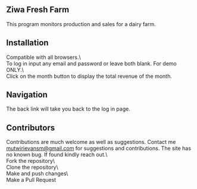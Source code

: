 ## Ziwa Fresh Farm
This program monitors production and sales for a dairy farm.

## Installation

Compatible with all browsers.\  
To log in input any email and password or leave both blank. For demo ONLY.\  
Click on the month button to display the total revenue of the month.  

## Navigation
The back link will take you back to the log in page.

## Contributors

Contributions are much welcome as well as suggestions. Contact me mutwirievansm@gmail.com for suggestions and contributions. The site has no known bug. If found kindly reach out.\  
Fork the repository\  
Clone the repository\  
Make and push changes\  
Make a Pull Request  

